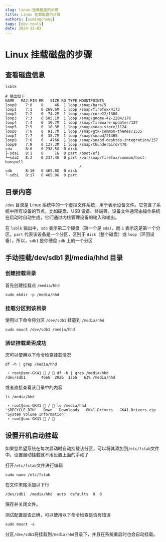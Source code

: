 ```yaml
---
slug: linux-挂载磁盘的步骤
title: Linux 挂载磁盘的步骤
authors: [sumingcheng]
tags: [dev-tools]
date: 2024-11-03
---
```


# Linux 挂载磁盘的步骤

## 查看磁盘信息

```
lsblk

# 输出如下
NAME   MAJ:MIN RM   SIZE RO TYPE MOUNTPOINTS
loop0    7:0    0     4K  1 loop /snap/bare/5
loop1    7:1    0 269.6M  1 loop /snap/firefox/4173
loop2    7:2    0  74.2M  1 loop /snap/core22/1380
loop3    7:3    0 505.1M  1 loop /snap/gnome-42-2204/176
loop4    7:4    0  10.7M  1 loop /snap/firmware-updater/127
loop5    7:5    0  10.3M  1 loop /snap/snap-store/1124
loop6    7:6    0  91.7M  1 loop /snap/gtk-common-themes/1535
loop7    7:7    0  38.7M  1 loop /snap/snapd/21465
loop8    7:8    0   476K  1 loop /snap/snapd-desktop-integration/157
loop9    7:9    0 137.3M  1 loop /snap/thunderbird/470
sda      8:0    0 238.5G  0 disk
├─sda1   8:1    0     1G  0 part /boot/efi
└─sda2   8:2    0 237.4G  0 part /var/snap/firefox/common/host-hunspell
                                 /
sdb      8:16   0 465.8G  0 disk
└─sdb1   8:17   0 465.8G  0 part
```

## 目录内容

`/dev` 目录是 Linux 系统中的一个虚拟文件系统，用于表示设备文件。它包含了系统中所有设备的节点，比如硬盘、USB 设备、终端等。设备文件通常由操作系统在启动时自动生成，它们通过内核管理设备的输入和输出。

在 `lsblk` 输出中，`sdb` 表示第二个硬盘（第一个是 `sda`），而 `1` 表示这是第一个分区。`part` 代表该设备是一个分区，区别于 `disk`（整个磁盘）或 `loop`（环回设备）。所以，`sdb1` 是你硬盘 `sdb` 上的一个分区

## 手动挂载/dev/sdb1 到/media/hhd 目录

### 创建挂载目录

首先创建挂载点 `/media/hhd`

```
sudo mkdir -p /media/hhd
```

### 挂载分区到该目录

使用以下命令将分区 `/dev/sdb1` 挂载到 `/media/hhd`

```
sudo mount /dev/sdb1 /media/hhd
```

### 验证挂载是否成功

您可以使用以下命令检查挂载情况

```
df -h | grep /media/hhd

 ⚡ root@smc-GK41  /  df -h | grep /media/hhd
/dev/sdb1       466G  292G  175G   63% /media/hhd
```

或者直接查看该目录中的内容

```
ls /media/hhd

 ⚡ root@smc-GK41  /  ls /media/hhd
'$RECYCLE.BIN'   Down   Downloads   GK41-Drivers   GK41-Drivers.zip  'System Volume Information'
 ⚡ root@smc-GK41  / 
```

## 设置开机自动挂载

如果您希望系统在每次启动时自动挂载该分区，可以将其添加到`/etc/fstab`文件中。设置自动挂载就不用设置上面的手动了

打开`/etc/fstab`文件进行编辑

```
sudo nano /etc/fstab
```

在文件末尾添加以下行

```
/dev/sdb1  /media/hhd  auto  defaults  0  0
```

保存并关闭文件。

测试配置是否正确，可以使用以下命令检查是否有错误

```
sudo mount -a
```

分区`/dev/sdb1`将挂载到`/media/hhd`目录下，并且在系统重启时也会自动挂载。
